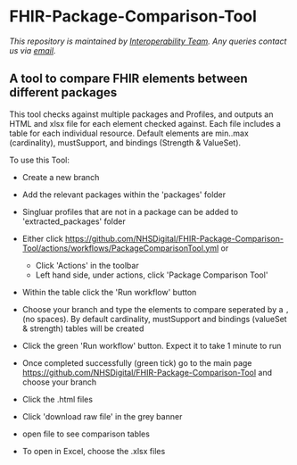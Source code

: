 # FHIR-Package-Comparison-Tool
*This repository is maintained by [Interoperability Team]( https://nhsd-confluence.digital.nhs.uk/pages/viewpage.action?spaceKey=IOPS&title=Interoperability+Standards). Any queries contact us via [email](interoperabilityteam@nhs.net).*

## A tool to compare FHIR elements between different packages
This tool checks against multiple packages and Profiles, and outputs an HTML and xlsx file for each element checked against. Each file includes a table for each individual resource. Default elements are min..max (cardinality), mustSupport, and bindings (Strength & ValueSet).
    
To use this Tool:

- Create a new branch
- Add the relevant packages within the 'packages' folder
- Singluar profiles that are not in a package can be added to 'extracted_packages' folder 
- Either click https://github.com/NHSDigital/FHIR-Package-Comparison-Tool/actions/workflows/PackageComparisonTool.yml or
  - Click 'Actions' in the toolbar 
  - Left hand side, under actions, click 'Package Comparison Tool'
- Within the table click the 'Run workflow' button
- Choose your branch and type the elements to compare seperated by a `,` (no spaces). By default cardinality, mustSupport and bindings (valueSet & strength) tables will be created
- Click the green 'Run workflow' button. Expect it to take 1 minute to run

- Once completed successfully (green tick) go to the main page https://github.com/NHSDigital/FHIR-Package-Comparison-Tool and choose your branch
- Click the .html files
- Click 'download raw file' in the grey banner
- open file to see comparison tables
- To open in Excel, choose the .xlsx files
